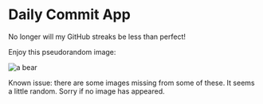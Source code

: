 Daily Commit App
================
No longer will my GitHub streaks be less than perfect!

Enjoy this pseudorandom image:

![a bear](http://placebear.com/600/200 "a bear")

Known issue: there are some images missing from some of these. It seems a little random. Sorry if no image has appeared.